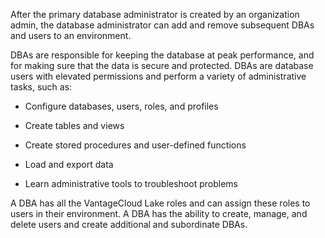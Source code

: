 After the primary database administrator is created by an organization admin, the database administrator can add and remove subsequent DBAs and users to an environment.

DBAs are responsible for keeping the database at peak performance, and for making sure that the data is secure and protected. DBAs are database users with elevated permissions and perform a variety of administrative tasks, such as:

-   Configure databases, users, roles, and profiles


-   Create tables and views


-   Create stored procedures and user-defined functions


-   Load and export data


-   Learn administrative tools to troubleshoot problems


A DBA has all the VantageCloud Lake roles and can assign these roles to users in their environment. A DBA has the ability to create, manage, and delete users and create additional and subordinate DBAs.

